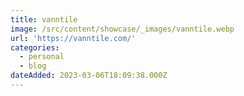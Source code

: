 ```yaml
---
title: vanntile
image: /src/content/showcase/_images/vanntile.webp
url: 'https://vanntile.com/'
categories:
  - personal
  - blog
dateAdded: 2023-03-06T18:09:38.000Z
---
```


